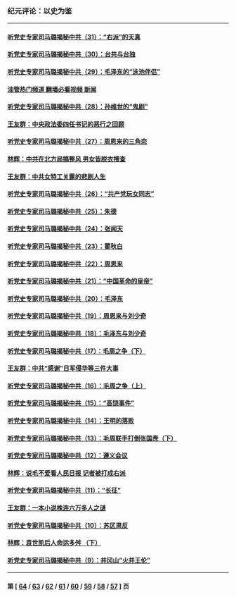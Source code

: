 ### 纪元评论：以史为鉴
---
#### [听党史专家司马璐揭秘中共（31）：“右派”的天真](../../pages/nsc1028/n13860002.md?11060330) 
#### [听党史专家司马璐揭秘中共（30）：台共与台独](../../pages/nsc1028/n13859351.md?11060330) 
#### [听党史专家司马璐揭秘中共（29）：毛泽东的“泳池伴侣”](../../pages/nsc1028/n13858477.md?11060330) 
#### [油管热门频道 翻墙必看视频 新闻](ok?11060330)
#### [听党史专家司马璐揭秘中共（28）：孙维世的“鬼剧”](../../pages/nsc1028/n13856891.md?11060330) 
#### [王友群：中央政法委四任书记的恶行之回顾](../../pages/nsc1028/n13855519.md?11060330) 
#### [听党史专家司马璐揭秘中共（27）：周恩来的三角恋](../../pages/nsc1028/n13855636.md?11060330) 
#### [林辉：中共在北方局搞整风 男女皆脱衣搜查](../../pages/nsc1028/n13855473.md?11060330) 
#### [王友群：中共女特工关露的悲剧人生](../../pages/nsc1028/n13855019.md?11060330) 
#### [听党史专家司马璐揭秘中共（26）：“共产党玩女同志”](../../pages/nsc1028/n13854553.md?11060330) 
#### [听党史专家司马璐揭秘中共（25）：朱德](../../pages/nsc1028/n13853823.md?11060330) 
#### [听党史专家司马璐揭秘中共（24）：张闻天](../../pages/nsc1028/n13852852.md?11060330) 
#### [听党史专家司马璐揭秘中共（23）：瞿秋白](../../pages/nsc1028/n13852353.md?11060330) 
#### [听党史专家司马璐揭秘中共（22）：周恩来](../../pages/nsc1028/n13851190.md?11060330) 
#### [听党史专家司马璐揭秘中共（21）：“中国革命的皇帝”](../../pages/nsc1028/n13850794.md?11060330) 
#### [听党史专家司马璐揭秘中共（20）：毛泽东](../../pages/nsc1028/n13850194.md?11060330) 
#### [听党史专家司马璐揭秘中共（19）：周恩来与刘少奇](../../pages/nsc1028/n13849324.md?11060330) 
#### [听党史专家司马璐揭秘中共（18）：毛泽东与刘少奇](../../pages/nsc1028/n13847834.md?11060330) 
#### [听党史专家司马璐揭秘中共（17）：毛周之争（下）](../../pages/nsc1028/n13842967.md?11060330) 
#### [王友群：中共“感谢”日军侵华等三件大事](../../pages/nsc1028/n13842025.md?11060330) 
#### [听党史专家司马璐揭秘中共（16）：毛周之争（上）](../../pages/nsc1028/n13842192.md?11060330) 
#### [听党史专家司马璐揭秘中共（15）：“高饶事件”](../../pages/nsc1028/n13841710.md?11060330) 
#### [听党史专家司马璐揭秘中共（14）：王明的落败](../../pages/nsc1028/n13841263.md?11060330) 
#### [听党史专家司马璐揭秘中共（13）：毛周联手打倒张国焘（下）](../../pages/nsc1028/n13840885.md?11060330) 
#### [听党史专家司马璐揭秘中共（12）：遵义会议](../../pages/nsc1028/n13839111.md?11060330) 
#### [林辉：说毛不爱看人民日报 记者被打成右派](../../pages/nsc1028/n13838921.md?11060330) 
#### [听党史专家司马璐揭秘中共（11）：“长征”](../../pages/nsc1028/n13838284.md?11060330) 
#### [王友群：一本小说株连六万多人之谜](../../pages/nsc1028/n13837520.md?11060330) 
#### [听党史专家司马璐揭秘中共（10）：苏区肃反](../../pages/nsc1028/n13837427.md?11060330) 
#### [林辉：袁世凯后人命运多舛 （下）](../../pages/nsc1028/n13837104.md?11060330) 
#### [听党史专家司马璐揭秘中共（9）：井冈山“火并王伦”](../../pages/nsc1028/n13836688.md?11060330) 

---
#### 第 [ [64](./64.md?11060330) / [63](./63.md?11060330) / [62](./62.md?11060330) / [61](./61.md?11060330) / [60](./60.md?11060330) / [59](./59.md?11060330) / [58](./58.md?11060330) / [57](./57.md?11060330) ] 页
